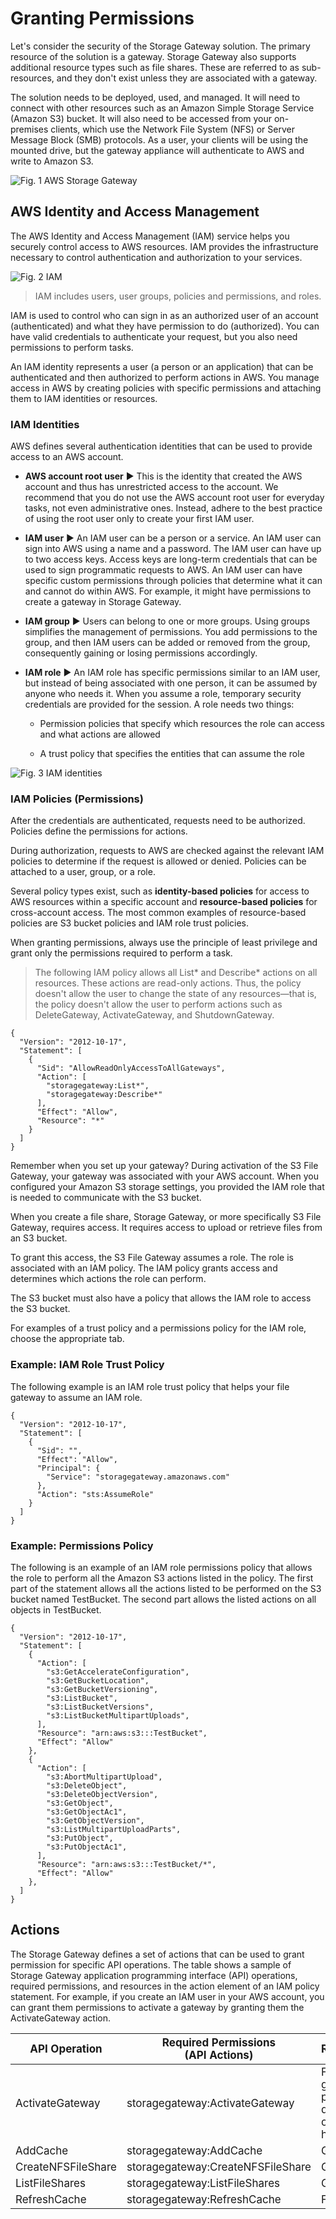 # Granting Permissions

Let's consider the security of the Storage Gateway solution. The primary resource of the solution is a gateway. Storage Gateway also supports additional resource types such as file shares. These are referred to as sub-resources, and they don't exist unless they are associated with a gateway.

The solution needs to be deployed, used, and managed. It will need to connect with other resources such as an Amazon Simple Storage Service (Amazon S3) bucket. It will also need to be accessed from your on-premises clients, which use the Network File System (NFS) or Server Message Block (SMB) protocols. As a user, your clients will be using the mounted drive, but the gateway appliance will authenticate to AWS and write to Amazon S3.  

![Fig. 1 AWS Storage Gateway](../../../../../../../img/SAA-CO2/storage-gateway/s3-file-gateway/security-and-management/granting-permissions/diag01.png)

## AWS Identity and Access Management

The AWS Identity and Access Management (IAM) service helps you securely control access to AWS resources. IAM provides the infrastructure necessary to control authentication and authorization to your services. 

![Fig. 2 IAM](../../../../../../../img/SAA-CO2/storage-gateway/s3-file-gateway/security-and-management/granting-permissions/diag02.png)

> IAM includes users, user groups, policies and permissions, and roles.

IAM is used to control who can sign in as an authorized user of an account (authenticated) and what they have permission to do (authorized). You can have valid credentials to authenticate your request, but you also need permissions to perform tasks.

An IAM identity represents a user (a person or an application) that can be authenticated and then authorized to perform actions in AWS. You manage access in AWS by creating policies with specific permissions and attaching them to IAM identities or resources.

### IAM Identities

AWS defines several authentication identities that can be used to provide access to an AWS account.

* **AWS account root user** ▶︎ This is the identity that created the AWS account and thus has unrestricted access to the account. We recommend that you do not use the AWS account root user for everyday tasks, not even administrative ones. Instead, adhere to the best practice of using the root user only to create your first IAM user.

* **IAM user** ▶︎ An IAM user can be a person or a service. An IAM user can sign into AWS using a name and a password. The IAM user can have up to two access keys. Access keys are long-term credentials that can be used to sign programmatic requests to AWS. An IAM user can have specific custom permissions through policies that determine what it can and cannot do within AWS. For example, it might have permissions to create a gateway in Storage Gateway.

* **IAM group** ▶︎ Users can belong to one or more groups. Using groups simplifies the management of permissions. You add permissions to the group, and then IAM users can be added or removed from the group, consequently gaining or losing permissions accordingly.

* **IAM role** ▶︎ An IAM role has specific permissions similar to an IAM user, but instead of being associated with one person, it can be assumed by anyone who needs it. When you assume a role, temporary security credentials are provided for the session. A role needs two things:

  * Permission policies that specify which resources the role can access and what actions are allowed

  * A trust policy that specifies the entities that can assume the role

![Fig. 3 IAM identities](../../../../../../../img/SAA-CO2/storage-gateway/s3-file-gateway/security-and-management/granting-permissions/diag03.png)

### IAM Policies (Permissions)

After the credentials are authenticated, requests need to be authorized. Policies define the permissions for actions.

During authorization, requests to AWS are checked against the relevant IAM policies to determine if the request is allowed or denied. Policies can be attached to a user, group, or a role.

Several policy types exist, such as **identity-based policies** for access to AWS resources within a specific account and **resource-based policies** for cross-account access. The most common examples of resource-based policies are S3 bucket policies and IAM role trust policies.

When granting permissions, always use the principle of least privilege and grant only the permissions required to perform a task.

> The following IAM policy allows all List* and Describe* actions on all resources. These actions are read-only actions. Thus, the policy doesn't allow the user to change the state of any resources—that is, the policy doesn't allow the user to perform actions such as DeleteGateway, ActivateGateway, and ShutdownGateway.

```
{
  "Version": "2012-10-17",
  "Statement": [
    {
      "Sid": "AllowReadOnlyAccessToAllGateways",
      "Action": [
        "storagegateway:List*",
        "storagegateway:Describe*"
      ],
      "Effect": "Allow",
      "Resource": "*"
    }
  ]
}
```

Remember when you set up your gateway? During activation of the S3 File Gateway, your gateway was associated with your AWS account. When you configured your Amazon S3 storage settings, you provided the IAM role that is needed to communicate with the S3 bucket.

When you create a file share, Storage Gateway, or more specifically S3 File Gateway, requires access. It requires access to upload or retrieve files from an S3 bucket. 

To grant this access, the S3 File Gateway assumes a role. The role is associated with an IAM policy. The IAM policy grants access and determines which actions the role can perform.

The S3 bucket must also have a policy that allows the IAM role to access the S3 bucket.

For examples of a trust policy and a permissions policy for the IAM role, choose the appropriate tab.

### Example: IAM Role Trust Policy

The following example is an IAM role trust policy that helps your file gateway to assume an IAM role.

```
{
  "Version": "2012-10-17",
  "Statement": [
    {
      "Sid": "",
      "Effect": "Allow",
      "Principal": {
        "Service": "storagegateway.amazonaws.com"
      },
      "Action": "sts:AssumeRole"
    }
  ]
}
```

### Example: Permissions Policy

The following is an example of an IAM role permissions policy that allows the role to perform all the Amazon S3 actions listed in the policy. The first part of the statement allows all the actions listed to be performed on the S3 bucket named TestBucket. The second part allows the listed actions on all objects in TestBucket.

```
{
  "Version": "2012-10-17",
  "Statement": [
    {
      "Action": [
        "s3:GetAccelerateConfiguration",
        "s3:GetBucketLocation",
        "s3:GetBucketVersioning",
        "s3:ListBucket",
        "s3:ListBucketVersions",
        "s3:ListBucketMultipartUploads",
      ],
      "Resource": "arn:aws:s3:::TestBucket",
      "Effect": "Allow"
    },
    {
      "Action": [
        "s3:AbortMultipartUpload",
        "s3:DeleteObject",
        "s3:DeleteObjectVersion",
        "s3:GetObject",
        "s3:GetObjectAc1",
        "s3:GetObjectVersion",
        "s3:ListMultipartUploadParts",
        "s3:PutObject",
        "s3:PutObjectAc1",
      ],
      "Resource": "arn:aws:s3:::TestBucket/*",
      "Effect": "Allow"
    },
  ]
}
```

## Actions

The Storage Gateway defines a set of actions that can be used to grant permission for specific API operations. The table shows a sample of Storage Gateway application programming interface (API) operations, required permissions, and resources in the action element of an IAM policy statement. For example, if you create an IAM user in your AWS account, you can grant them permissions to activate a gateway by granting them the ActivateGateway action. 

<table style="width:100%;"><thead><tr><th style="width:25.0565%;"><span style="font-size:17px;">API Operation<br></span></th><th style="width:43.0969%;"><span style="font-size:17px;">Required Permissions<br>(API Actions)<br></span></th><th style="width:31.7483%;"><span style="font-size:17px;">Resources<br></span></th></tr></thead><tbody><tr><td style="width:25.0565%;"><span style="font-size:17px;">ActivateGateway<br></span></td><td style="width:43.0969%;"><span style="font-size:17px;">storagegateway:ActivateGateway<br></span></td><td style="width:31.7483%;"><span style="font-size:17px;">For any gateway previously deployed on your host.<br></span></td></tr><tr><td style="width:25.0565%;"><span style="font-size:17px;">AddCache<br></span></td><td style="width:43.0969%;"><span style="font-size:17px;">storagegateway:AddCache<br></span></td><td style="width:31.7483%;"><span style="font-size:17px;">Gateway<br></span></td></tr><tr><td style="width:25.0565%;"><span style="font-size:17px;">CreateNFSFileShare<br></span></td><td style="width:43.0969%;"><span style="font-size:17px;">storagegateway:CreateNFSFileShare<br></span></td><td style="width:31.7483%;"><span style="font-size:17px;">Gateway<br></span></td></tr><tr><td style="width:25.0565%;"><span style="font-size:17px;">ListFileShares<br></span></td><td style="width:43.0969%;"><span style="font-size:17px;">storagegateway:ListFileShares<br></span></td><td style="width:31.7483%;"><span style="font-size:17px;">Gateway<br></span></td></tr><tr><td style="width:25.0565%;"><span style="font-size:17px;">RefreshCache<br></span></td><td style="width:43.0969%;"><span style="font-size:17px;">storagegateway:RefreshCache<br></span></td><td style="width:31.7483%;"><span style="font-size:17px;">File share</span><br></td></tr></tbody></table>
